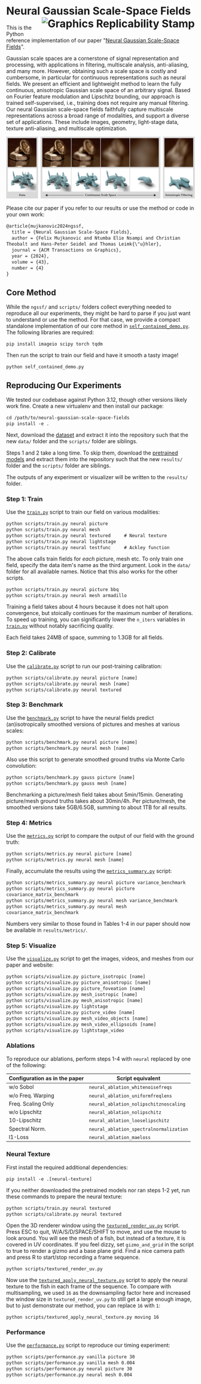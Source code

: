 # Neural Gaussian Scale-Space Fields [<img alt="Graphics Replicability Stamp" title="Graphics Replicability Stamp" src="https://www.replicabilitystamp.org/logo/Reproducibility.png" height="43" align="right">](https://www.replicabilitystamp.org#https-github-com-loadingbyte-neural-gaussian-scale-space-fields)

This is the Python reference implementation of our paper
"[Neural Gaussian Scale-Space Fields](https://neural-gaussian-scale-space-fields.mpi-inf.mpg.de)".

Gaussian scale spaces are a cornerstone of signal representation and processing, with applications in filtering,
multiscale analysis, anti-aliasing, and many more. However, obtaining such a scale space is costly and cumbersome, in
particular for continuous representations such as neural fields. We present an efficient and lightweight method to learn
the fully continuous, anisotropic Gaussian scale space of an arbitrary signal. Based on Fourier feature modulation and
Lipschitz bounding, our approach is trained self-supervised, i.e., training does not require any manual filtering. Our
neural Gaussian scale-space fields faithfully capture multiscale representations across a broad range of modalities, and
support a diverse set of applications. These include images, geometry, light-stage data, texture anti-aliasing, and
multiscale optimization.

![An image and a mesh that are (an)isotropically smoothed by our method.](teaser.jpg)

Please cite our paper if you refer to our results or use the method or code in your own work:

    @article{mujkanovic2024ngssf,
      title = {Neural Gaussian Scale-Space Fields},
      author = {Felix Mujkanovic and Ntumba Elie Nsampi and Christian Theobalt and Hans-Peter Seidel and Thomas Leimk{\"u}hler},
      journal = {ACM Transactions on Graphics},
      year = {2024},
      volume = {43},
      number = {4}
    }

## Core Method

While the `ngssf/` and `scripts/` folders collect everything needed to reproduce all our experiments, they might be hard
to parse if you just want to understand or use the method. For that case, we provide a compact standalone implementation
of our core method in [`self_contained_demo.py`](self_contained_demo.py). The following libraries are required:

    pip install imageio scipy torch tqdm

Then run the script to train our field and have it smooth a tasty image!

    python self_contained_demo.py

## Reproducing Our Experiments

We tested our codebase against Python 3.12, though other versions likely work fine. Create a new virtualenv and then
install our package:

    cd /path/to/neural-gaussian-scale-space-fields
    pip install -e .

Next, download the [dataset](https://neural-gaussian-scale-space-fields.mpi-inf.mpg.de/data.zip) and extract it into the
repository such that the new `data/` folder and the `scripts/` folder are siblings.

Steps 1 and 2 take a long time. To skip them, download the
[pretrained models](https://neural-gaussian-scale-space-fields.mpi-inf.mpg.de/models.zip) and extract them into the
repository such that the new `results/` folder and the `scripts/` folder are siblings.

The outputs of any experiment or visualizer will be written to the `results/` folder.

### Step 1: Train

Use the [`train.py`](scripts/train.py) script to train our field on various modalities:

    python scripts/train.py neural picture
    python scripts/train.py neural mesh
    python scripts/train.py neural textured     # Neural texture
    python scripts/train.py neural lightstage
    python scripts/train.py neural testfunc     # Ackley function

The above calls train fields for *each* picture, mesh etc. To only train one field, specify the data item's name as the
third argument. Look in the `data/` folder for all available names. Notice that this also works for the other scripts.

    python scripts/train.py neural picture bbq
    python scripts/train.py neural mesh armadillo

Training a field takes about 4 hours because it does not halt upon convergence, but stoically continues for the maximum
number of iterations. To speed up training, you can significantly lower the `n_iters` variables in
[`train.py`](scripts/train.py) without notably sacrificing quality.

Each field takes 24MB of space, summing to 1.3GB for all fields.

### Step 2: Calibrate

Use the [`calibrate.py`](scripts/calibrate.py) script to run our post-training calibration:

    python scripts/calibrate.py neural picture [name]
    python scripts/calibrate.py neural mesh [name]
    python scripts/calibrate.py neural textured

### Step 3: Benchmark

Use the [`benchmark.py`](scripts/benchmark.py) script to have the neural fields predict (an)isotropically smoothed
versions of pictures and meshes at various scales:

    python scripts/benchmark.py neural picture [name]
    python scripts/benchmark.py neural mesh [name]

Also use this script to generate smoothed ground truths via Monte Carlo convolution:

    python scripts/benchmark.py gauss picture [name]
    python scripts/benchmark.py gauss mesh [name]

Benchmarking a picture/mesh field takes about 5min/15min. Generating picture/mesh ground truths takes about 30min/4h.
Per picture/mesh, the smoothed versions take 5GB/6.5GB, summing to about 1TB for all results.

### Step 4: Metrics

Use the [`metrics.py`](scripts/metrics.py) script to compare the output of our field with the ground truth:

    python scripts/metrics.py neural picture [name]
    python scripts/metrics.py neural mesh [name]

Finally, accumulate the results using the [`metrics_summary.py`](scripts/metrics_summary.py) script:

    python scripts/metrics_summary.py neural picture variance_benchmark
    python scripts/metrics_summary.py neural picture covariance_matrix_benchmark
    python scripts/metrics_summary.py neural mesh variance_benchmark
    python scripts/metrics_summary.py neural mesh covariance_matrix_benchmark

Numbers very similar to those found in Tables 1-4 in our paper should now be available in `results/metrics/`.

### Step 5: Visualize

Use the [`visualize.py`](scripts/visualize.py) script to get the images, videos, and meshes from our paper and website:

    python scripts/visualize.py picture_isotropic [name]
    python scripts/visualize.py picture_anisotropic [name]
    python scripts/visualize.py picture_foveation [name]
    python scripts/visualize.py mesh_isotropic [name]
    python scripts/visualize.py mesh_anisotropic [name]
    python scripts/visualize.py lightstage
    python scripts/visualize.py picture_video [name]
    python scripts/visualize.py mesh_video_objects [name]
    python scripts/visualize.py mesh_video_ellipsoids [name]
    python scripts/visualize.py lightstage_video

### Ablations

To reproduce our ablations, perform steps 1-4 with `neural` replaced by one of the following:

| Configuration as in the paper | Script equivalent                       |
|-------------------------------|-----------------------------------------|
| w/o Sobol                     | `neural_ablation_whitenoisefreqs`       |
| w/o Freq. Warping             | `neural_ablation_uniformfreqlens`       |
| Freq. Scaling Only            | `neural_ablation_nolipschitznoscaling`  |
| w/o Lipschitz                 | `neural_ablation_nolipschitz`           |
| 10-Lipschitz                  | `neural_ablation_looselipschitz`        |
| Spectral Norm.                | `neural_ablation_spectralnormalization` |
| l1-Loss                       | `neural_ablation_maeloss`               |

### Neural Texture

First install the required additional dependencies:

    pip install -e .[neural-texture]

If you neither downloaded the pretrained models nor ran steps 1-2 yet, run these commands to prepare the neural texture:

    python scripts/train.py neural textured
    python scripts/calibrate.py neural textured

Open the 3D renderer window using the [`textured_render_uv.py`](scripts/textured_render_uv.py) script. Press ESC to
quit, W/A/S/D/SPACE/SHIFT to move, and use the mouse to look around. You will see the mesh of a fish, but instead of a
texture, it is covered in UV coordinates. If you feel dizzy, set `gizmo_and_grid` in the script to true to render a
gizmo and a base plane grid. Find a nice camera path and press R to start/stop recording a frame sequence.

    python scripts/textured_render_uv.py

Now use the [`textured_apply_neural_texture.py`](scripts/textured_apply_neural_texture.py) script to apply the neural
texture to the fish in each frame of the sequence. To compare with multisampling, we used `16` as the downsampling
factor here and increased the window size in `textured_render_uv.py` to still get a large enough image, but to just
demonstrate our method, you can replace `16` with `1`:

    python scripts/textured_apply_neural_texture.py moving 16

### Performance

Use the [`performance.py`](scripts/performance.py) script to reproduce our timing experiment:

    python scripts/performance.py vanilla picture 30
    python scripts/performance.py vanilla mesh 0.004
    python scripts/performance.py neural picture 30
    python scripts/performance.py neural mesh 0.004
